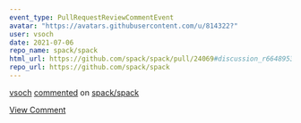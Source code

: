 ```yaml
---
event_type: PullRequestReviewCommentEvent
avatar: "https://avatars.githubusercontent.com/u/814322?"
user: vsoch
date: 2021-07-06
repo_name: spack/spack
html_url: https://github.com/spack/spack/pull/24069#discussion_r664895348
repo_url: https://github.com/spack/spack
---
```


<a href='https://github.com/vsoch' target='_blank'>vsoch</a> <a href='https://github.com/spack/spack/pull/24069#discussion_r664895348' target='_blank'>commented</a> on <a href='https://github.com/spack/spack' target='_blank'>spack/spack</a>

<a href='https://github.com/spack/spack/pull/24069#discussion_r664895348' target='_blank'>View Comment</a>